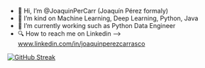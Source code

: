 - 👋 Hi, I’m @JoaquinPerCarr (Joaquín Pérez formaly)
- 👀 I’m kind on Machine Learning, Deep Learning, Python, Java
- 💼 I’m currently working such as Python Data Engineer 
- 🔍 How to reach me on Linkedin --> www.linkedin.com/in/joaquinperezcarrasco

<!---
JoaquinPerCarr/JoaquinPerCarr is a ✨ special ✨ repository because its `README.md` (this file) appears on your GitHub profile.
You can click the Preview link to take a look at your changes.
--->
[![GitHub Streak](https://streak-stats.demolab.com?user=JoaquinPerCarr&theme=ayu-light&date_format=j%20M%5B%20Y%5D)](https://git.io/streak-stats)
